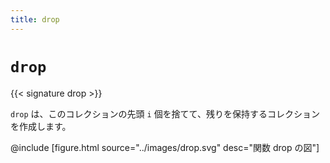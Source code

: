 ```yaml
---
title: drop
---
```


# `drop`

{{< signature drop >}}

`drop` は、このコレクションの先頭 `i` 個を捨てて、残りを保持するコレクションを作成します。

@include [figure.html source="../images/drop.svg" desc="関数 drop の図"]

